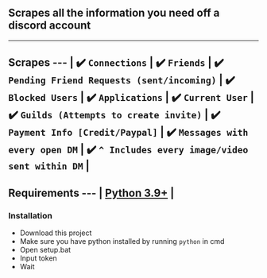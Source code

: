 ## Scrapes all the information you need off a discord account
---
Scrapes
--- |
✔️ `Connections` |
✔️ `Friends` |
✔️ `Pending Friend Requests (sent/incoming)` |
✔️ `Blocked Users` |
✔️ `Applications` |
✔️ `Current User` |
✔️ `Guilds (Attempts to create invite)` |
✔️ `Payment Info [Credit/Paypal]` |
✔️ `Messages with every open DM` |
✔️ `^ Includes every image/video sent within DM` |
---
Requirements
--- |
[Python 3.9+](https://www.python.org/downloads/) |
---
### Installation
- Download this project
- Make sure you have python installed by running `python` in cmd
- Open setup.bat
- Input token
- Wait
